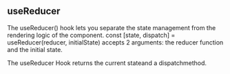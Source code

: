 ## useReducer 
The useReducer() hook lets you separate the state management from the rendering logic of the component. const [state, dispatch] = useReducer(reducer, initialState) accepts 2 arguments: the reducer function and the initial state.

The useReducer Hook returns the current stateand a dispatchmethod.
